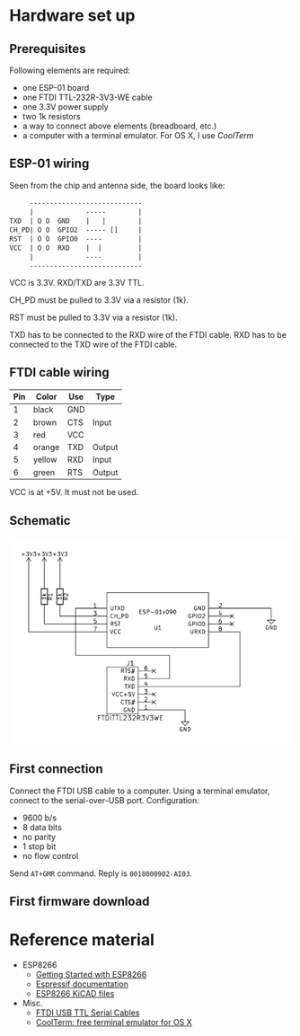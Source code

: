 # Hardware set up #

## Prerequisites ##

Following elements are required:

* one ESP-01 board
* one FTDI TTL-232R-3V3-WE cable
* one 3.3V power supply
* two 1k resistors
* a way to connect above elements (breadboard, etc.)
* a computer with a terminal emulator. For OS X, I use *CoolTerm*

## ESP-01 wiring ##

Seen from the chip and antenna side, the board looks like:

```
     ----------------------------
     |             -----        |
TXD  | O O  GND    |   |        |
CH_PD| O O  GPIO2  ----- []     |
RST  | O O  GPIO0  ----         |
VCC  | O O  RXD    |  |         |
     |             ----         |
     ----------------------------
```

VCC is 3.3V. RXD/TXD are 3.3V TTL.

CH_PD must be pulled to 3.3V via a resistor (1k).

RST must be pulled to 3.3V via a resistor (1k).

TXD has to be connected to the RXD wire of the FTDI cable. RXD has to
be connected to the TXD wire of the FTDI cable.

## FTDI cable wiring ##

| Pin | Color  | Use | Type   |
| --- | ------ | --- | ------ |
| 1   | black  | GND |        |
| 2   | brown  | CTS | Input  |
| 3   | red    | VCC |        |
| 4   | orange | TXD | Output |
| 5   | yellow | RXD | Input  |
| 6   | green  | RTS | Output |

VCC is at +5V. It must not be used.

## Schematic ##

![](ESP-01-1.png)

## First connection ##

Connect the FTDI USB cable to a computer. Using a terminal emulator,
connect to the serial-over-USB port. Configuration:

* 9600 b/s
* 8 data bits
* no parity
* 1 stop bit
* no flow control

Send `AT+GMR` command. Reply is `0018000902-AI03`.

## First firmware download ##



# Reference material #

* ESP8266
  * [Getting Started with ESP8266](http://www.esp8266.com/wiki/doku.php?id=getting-started-with-the-esp8266)
  * [Espressif documentation](http://bbs.espressif.com/viewtopic.php?f=67&t=225)
  * [ESP8266 KiCAD files](https://github.com/jdunmire/kicad-ESP8266)
* Misc.
  * [FTDI USB TTL Serial Cables](http://www.ftdichip.com/Products/Cables/USBTTLSerial.htm)
  * [CoolTerm: free terminal emulator for OS X](http://freeware.the-meiers.org/)